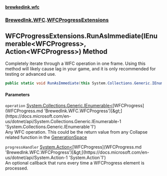 #### [brewkedink.wfc](index.md 'index')
### [BrewedInk.WFC](BrewedInk_WFC.md 'BrewedInk.WFC').[WFCProgressExtensions](WFCProgressExtensions.md 'BrewedInk.WFC.WFCProgressExtensions')
## WFCProgressExtensions.RunAsImmediate(IEnumerable&lt;WFCProgress&gt;, Action&lt;WFCProgress&gt;) Method
Completely iterate through a WFC operation in one frame. Using this method will likely cause lag in your game, and it is only recommended for testing or advanced use.  
```csharp
public static void RunAsImmediate(this System.Collections.Generic.IEnumerable<BrewedInk.WFC.WFCProgress> operation, System.Action<BrewedInk.WFC.WFCProgress> progressHandler=null);
```
#### Parameters
<a name='BrewedInk_WFC_WFCProgressExtensions_RunAsImmediate(System_Collections_Generic_IEnumerable_BrewedInk_WFC_WFCProgress__System_Action_BrewedInk_WFC_WFCProgress_)_operation'></a>
`operation` [System.Collections.Generic.IEnumerable&lt;](https://docs.microsoft.com/en-us/dotnet/api/System.Collections.Generic.IEnumerable-1 'System.Collections.Generic.IEnumerable`1')[WFCProgress](WFCProgress.md 'BrewedInk.WFC.WFCProgress')[&gt;](https://docs.microsoft.com/en-us/dotnet/api/System.Collections.Generic.IEnumerable-1 'System.Collections.Generic.IEnumerable`1')  
Any WFC operation. This could be the return value from any Collapse related function in the [GenerationSpace](GenerationSpace.md 'BrewedInk.WFC.GenerationSpace')
  
<a name='BrewedInk_WFC_WFCProgressExtensions_RunAsImmediate(System_Collections_Generic_IEnumerable_BrewedInk_WFC_WFCProgress__System_Action_BrewedInk_WFC_WFCProgress_)_progressHandler'></a>
`progressHandler` [System.Action&lt;](https://docs.microsoft.com/en-us/dotnet/api/System.Action-1 'System.Action`1')[WFCProgress](WFCProgress.md 'BrewedInk.WFC.WFCProgress')[&gt;](https://docs.microsoft.com/en-us/dotnet/api/System.Action-1 'System.Action`1')  
An optional callback that runs every time a WFCProgress element is processed.
  
